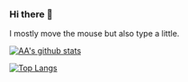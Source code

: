 ### Hi there 👋

I mostly move the mouse but also type a little.

[![AA's github stats](https://github-readme-stats-umber.vercel.app/api?username=geeksville&show_icons=true)](#)

[![Top Langs](https://github-readme-stats.vercel.app/api/top-langs/?username=geeksville)](#)

<!--
**geeksville/geeksville** is a ✨ _special_ ✨ repository because its `README.md` (this file) appears on your GitHub profile.

Here are some ideas to get you started:

- 🔭 I’m currently working on ...
- 🌱 I’m currently learning ...
- 👯 I’m looking to collaborate on ...
- 🤔 I’m looking for help with ...
- 💬 Ask me about ...
- 📫 How to reach me: ...
- 😄 Pronouns: ...
- ⚡ Fun fact: ...
-->
